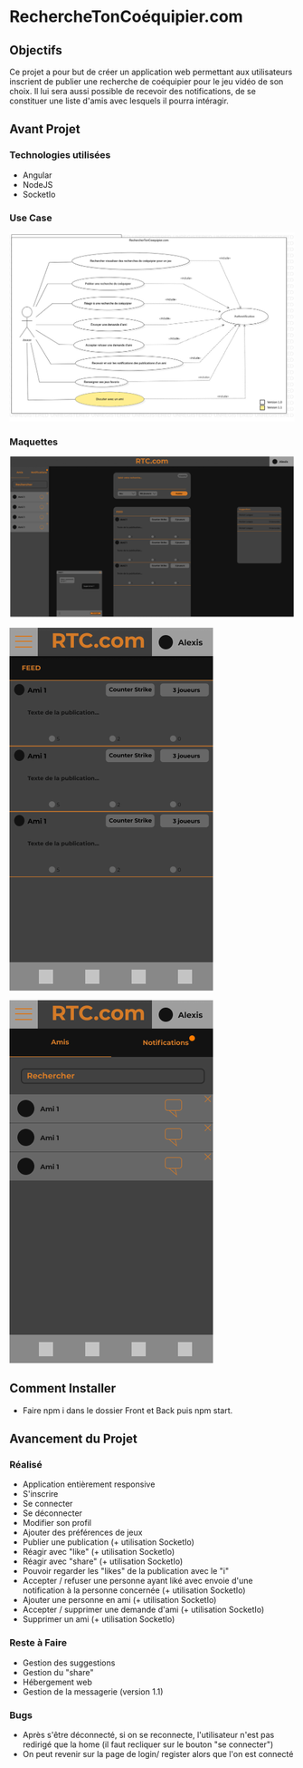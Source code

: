 # RechercheTonCoéquipier.com

## Objectifs
  
Ce projet a pour but de créer un application web permettant aux utilisateurs inscrient de publier une recherche de coéquipier pour le jeu vidéo de son choix.
Il lui sera aussi possible de recevoir des notifications, de se constituer une liste d'amis avec lesquels il pourra intéragir.  
  
## Avant Projet

### Technologies utilisées

 - Angular
 - NodeJS
 - SocketIo

### Use Case

![Use Case](/avant%20projet/UseCaseDiagram.jpg "Use case")

### Maquettes
![Maquette Home PC](/avant%20projet/Home.png "Maquette Vue PC")

![Maquette Home Mobile](/avant%20projet/Android%20-%201.png "Maquette Home Mobile")

![Maquette Ami Mobile](/avant%20projet/Android%20-%202.png "Maquette Ami Mobile")

## Comment Installer

 - Faire npm i dans le dossier Front et Back puis npm start.


## Avancement du Projet

### Réalisé

- Application entièrement responsive
- S'inscrire
- Se connecter
- Se déconnecter
- Modifier son profil
- Ajouter des préférences de jeux
- Publier une publication (+ utilisation SocketIo)
- Réagir avec "like" (+ utilisation SocketIo)
- Réagir avec "share" (+ utilisation SocketIo)
- Pouvoir regarder les "likes" de la publication avec le "i"
- Accepter / refuser une personne ayant liké avec envoie d'une notification à la personne concernée (+ utilisation SocketIo)
- Ajouter une personne en ami (+ utilisation SocketIo)
- Accepter / supprimer une demande d'ami (+ utilisation SocketIo)
- Supprimer un ami (+ utilisation SocketIo)

### Reste à Faire

- Gestion des suggestions
- Gestion du "share"
- Hébergement web
- Gestion de la messagerie (version 1.1)

### Bugs

- Après s'être déconnecté, si on se reconnecte, l'utilisateur n'est pas redirigé que la home (il faut recliquer sur le bouton "se connecter")
- On peut revenir sur la page de login/ register alors que l'on est connecté


